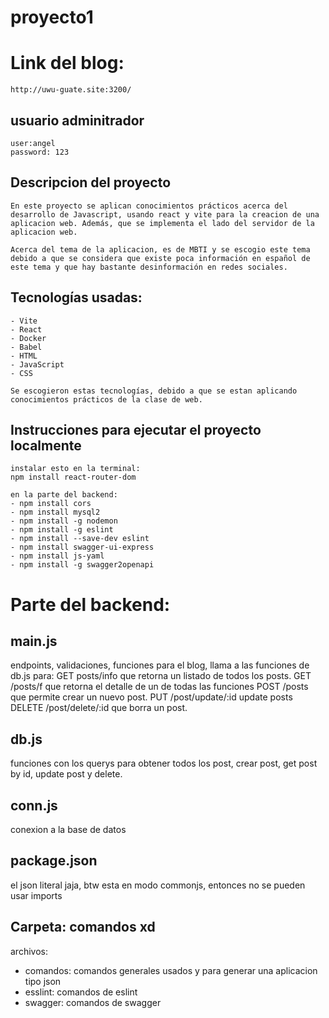 # proyecto1
# Link del blog: 
    http://uwu-guate.site:3200/

## usuario adminitrador
    user:angel  
    password: 123
## Descripcion del proyecto
    En este proyecto se aplican conocimientos prácticos acerca del desarrollo de Javascript, usando react y vite para la creacion de una aplicacion web. Además, que se implementa el lado del servidor de la aplicacion web. 

    Acerca del tema de la aplicacion, es de MBTI y se escogio este tema debido a que se considera que existe poca información en español de este tema y que hay bastante desinformación en redes sociales.

## Tecnologías usadas:
    - Vite
    - React
    - Docker
    - Babel
    - HTML
    - JavaScript
    - CSS

    Se escogieron estas tecnologías, debido a que se estan aplicando conocimientos prácticos de la clase de web.


## Instrucciones para ejecutar el proyecto localmente

    instalar esto en la terminal:
    npm install react-router-dom

    en la parte del backend:
    - npm install cors
    - npm install mysql2
    - npm install -g nodemon
    - npm install -g eslint
    - npm install --save-dev eslint
    - npm install swagger-ui-express
    - npm install js-yaml
    - npm install -g swagger2openapi

# Parte del backend: 
## main.js
endpoints, validaciones, funciones para el blog, llama a las funciones de db.js para: 
GET posts/info que retorna un listado de todos los posts. 
GET /posts/f que retorna el detalle de un de todas las funciones
POST /posts que permite crear un nuevo post. 
PUT /post/update/:id update posts 
DELETE /post/delete/:id que borra un post. 


## db.js
funciones con los querys para obtener todos los post, crear post, get post by id, update post y delete.


## conn.js
conexion a la base de datos

## package.json
el json literal jaja, btw esta en modo commonjs, entonces no se pueden usar imports

## Carpeta: comandos xd
archivos:
- comandos: comandos generales usados y para generar una aplicacion tipo json
- esslint: comandos de eslint
- swagger: comandos de swagger 
